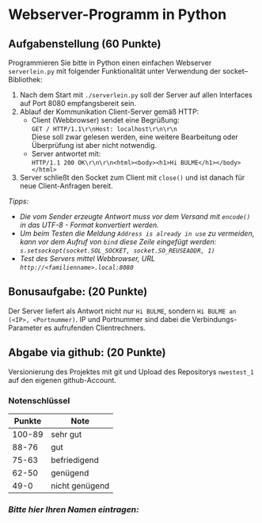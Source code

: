 # Webserver-Programm in Python
## Aufgabenstellung **(60 Punkte)**
Programmieren Sie bitte in Python einen einfachen Webserver `serverlein.py` mit folgender Funktionalität unter Verwendung der socket–Bibliothek:  

1. Nach dem Start mit `./serverlein.py` soll der Server auf allen Interfaces auf Port 8080 empfangsbereit sein.
2. Ablauf der Kommunikation Client-Server gemäß HTTP:
    - Client (Webbrowser) sendet eine Begrüßung:  
    `GET / HTTP/1.1\r\nHost: localhost\r\n\r\n`  
    Diese soll zwar gelesen werden, eine weitere Bearbeitung oder Überprüfung ist aber nicht notwendig. 
    - Server antwortet mit:  
    `HTTP/1.1 200 OK\r\n\r\n<html><body><h1>Hi BULME</h1></body></html>` 
3. Server schließt den Socket zum Client mit `close()` und ist danach für neue Client-Anfragen bereit.

*Tipps:*  
- *Die vom Sender erzeugte Antwort muss vor dem Versand mit `encode()` in das UTF-8 - Format konvertiert werden.*
- *Um beim Testen die Meldung `Address is already in use`  zu vermeiden, kann vor dem Aufruf von `bind` diese Zeile eingefügt werden:* 
*`s.setsockopt(socket.SOL_SOCKET, socket.SO_REUSEADDR, 1)`*
- *Test des Servers mittel Webbrowser, URL `http://<familienname>.local:8080`*

## Bonusaufgabe: **(20 Punkte)**  
Der Server liefert als Antwort nicht nur `Hi BULME`, sondern `Hi BULME an (<IP>, <Portnummer)`. IP und Portnummer sind dabei die Verbindungs-Parameter es aufrufenden Clientrechners.

## Abgabe via github: **(20 Punkte)**
Versionierung des Projektes mit git und Upload des Repositorys `nwestest_1` auf den eigenen github-Account.

### Notenschlüssel

| Punkte | Note |
|--------|------|
|100-89  |sehr gut |
|88-76|gut |
|75-63| befriedigend|
|62-50 | genügend |
|49-0| nicht genügend|

### *Bitte hier Ihren Namen eintragen:*